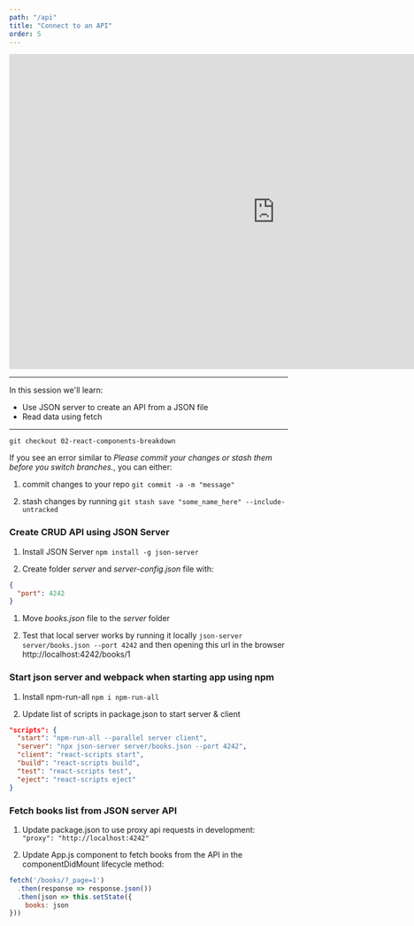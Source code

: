 ```yaml
---
path: "/api"
title: "Connect to an API"
order: 5
---
```


<iframe src="https://docs.google.com/presentation/d/e/2PACX-1vRdoBNP7v2MpLM_4ra47p4xqrKeupSa5agh5FJdNolj1bAbeEwXEWJGPv7s6Nc3Weechu70axXXk-tz/embed?start=false&loop=false&delayms=30000" frameborder="0" width="960" height="569" allowfullscreen="true" mozallowfullscreen="true" webkitallowfullscreen="true"></iframe>

---

In this session we'll learn:

- Use JSON server to create an API from a JSON file
- Read data using fetch

---

```git checkout 02-react-components-breakdown```

If you see an error similar to *Please commit your changes or stash them before you switch branches.*, you can either:

1. commit changes to your repo ```git commit -a -m "message"```

1. stash changes by running ```git stash save "some_name_here" --include-untracked```

### Create CRUD API using JSON Server

1. Install JSON Server ```npm install -g json-server```

1. Create folder *server* and *server-config.json* file with:

```json
{
  "port": 4242
}
```

1. Move *books.json* file to the *server* folder

1. Test that local server works by running it locally ```json-server server/books.json --port 4242``` and then opening this url in the browser http://localhost:4242/books/1

### Start json server and webpack when starting app using npm

1. Install npm-run-all ```npm i npm-run-all```

1. Update list of scripts in package.json to start server & client

```json
"scripts": {
  "start": "npm-run-all --parallel server client",
  "server": "npx json-server server/books.json --port 4242",
  "client": "react-scripts start",
  "build": "react-scripts build",
  "test": "react-scripts test",
  "eject": "react-scripts eject"
}
```

### Fetch books list from JSON server API

1. Update package.json to use proxy api requests in development: ```"proxy": "http://localhost:4242"```

1. Update App.js component to fetch books from the API in the componentDidMount lifecycle method:

```javascript
fetch('/books/?_page=1')
  .then(response => response.json())
  .then(json => this.setState({
    books: json
}))
```
